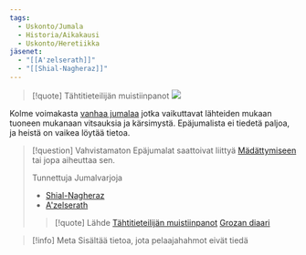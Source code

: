 ```yaml
---
tags:
  - Uskonto/Jumala
  - Historia/Aikakausi
  - Uskonto/Heretiikka
jäsenet:
  - "[[A'zelserath]]"
  - "[[Shial-Nagheraz]]"
---
```

>[!quote] Tähtitieteilijän muistiinpanot
>![](Tähtitieteilijän%20muistiinpanot.md#^25ed69)

Kolme voimakasta [vanhaa jumalaa](Vanhat%20jumalat.md) jotka vaikuttavat lähteiden mukaan tuoneen mukanaan vitsauksia ja kärsimystä. Epäjumalista ei tiedetä paljoa, ja heistä on vaikea löytää tietoa.

>[!question] Vahvistamaton 
Epäjumalat saattoivat liittyä [Mädättymiseen](Mädättyminen.md) tai jopa aiheuttaa sen.
>
>Tunnettuja Jumalvarjoja
> + [Shial-Nagheraz](Shial-Nagheraz.md)
> + [A'zelserath](A'zelserath.md)
>
>>[!quote] Lähde 
>>[Tähtitieteilijän muistiinpanot](Tähtitieteilijän%20muistiinpanot.md)
>>[Grozan diaari](Grozan%20diaari.md)

>[!info] Meta
>Sisältää tietoa, jota pelaajahahmot eivät tiedä

